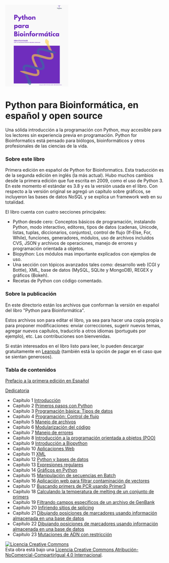 <img src="images/biopy.png" data-canonical-src="images/biopy.png" width="200" />

# Python para Bioinformática, en español y open source

Una sólida introducción a la programación con Python, muy accesible para los lectores sin experiencia previa en programación. Python for Bioinformatics está pensado para biólogos, bioinformáticos y otros profesionales de las ciencias de la vida.

### Sobre este libro

Primera edición en español de Python for Bioinformatics. Esta traducción es de la segunda edición en inglés (la más actual). Hubo muchos cambios desde la primera edición que fue escrita en 2009, como el uso de Python 3. En este momento el estándar es 3.8 y es la versión usada en el libro. Con respecto a la versión original se agregó un capítulo sobre gráficos, se incluyeron las bases de datos NoSQL y se explica un framework web en su totalidad.

El libro cuenta con cuatro secciones principales:

* Python desde cero: Conceptos básicos de programación, instalando Python, modo interactivo, editores, tipos de datos (cadenas, Unicode, listas, tuplas, diccionarios, conjuntos), control de flujo (If-Else, For, While), funciones, generadores, módulos, uso de archivos incluidos CVS, JSON y archivos de operaciones, manejo de errores y programación orientada a objetos.
* Biopython: Los módulos mas importante explicados con ejemplos de uso.
* Una sección con tópicos avanzados tales como: desarrollo web (CGI y Bottle), XML, base de datos (MySQL, SQLite y MongoDB), REGEX y gráficos (Bokeh).
* Recetas de Python con código comentado.

### Sobre la publicación

En este directorio están los archivos que conforman la versión en español del libro "Python para Bioinformática".

Estos archivos son para editar el libro, ya sea para hacer una copia propia o para proponer modificaciones: enviar correcciones, sugerir nuevos temas, agregar nuevos capítulos, traducirlo a otros idiomas (portugués por ejemplo), etc. Las contribuciones son bienvenidas.

Si están interesados en el libro listo para leer, lo pueden descargar gratuitamente en [Leanpub](https://leanpub.com/pythonparabioinformatica/) (también está la opción de pagar en el caso que se sientan generosos).

### Tabla de contenidos

[Prefacio a la primera edición en Español](/prefacio.txt)

[Dedicatoria](/agradecimientos.txt)

* Capítulo 1 [Introducción](chapter1.txt)
* Capítulo 2 [Primeros pasos con Python](chapter2.txt)
* Capítulo 3 [Programación básica: Tipos de datos](chapter3.txt)
* Capítulo 4 [Programación: Control de flujo](chapter4.txt)
* Capítulo 5 [Manejo de archivos](chapter5.txt)
* Capítulo 6 [Modularización del código](chapter6.txt)
* Capítulo 7 [Manejo de errores](chapter7.txt)
* Capítulo 8 [Introducción a la programación orientada a objetos (POO)](chapter8.txt)
* Capítulo 9 [Introducción a Biopython](chapter9.txt)
* Capítulo 10 [Aplicaciones Web](chapter10.txt)
* Capítulo 11 [XML](chapter11.txt)
* Capítulo 12 [Python y bases de datos](chapter12.txt)
* Capítulo 13 [Expresiones regulares](chapter13.txt)
* Capítulo 14 [Gráficos en Python](chapter14.txt)
* Capítulo 15 [Manipulación de secuencias en Batch](chapter15.txt)
* Capítulo 16 [Aplicación web para filtrar contaminación de vectores](chapter16.txt)
* Capítulo 17 [Buscando primers de PCR usando Primer3](chapter17.txt)
* Capítulo 18 [Calculando la temperatura de melting de un conjunto de primers](chapter18.txt)
* Capítulo 19 [Filtrando campos específicos de un archivo de GenBank](chapter19.txt)
* Capítulo 20 [Infiriendo sitios de splicing](chapter20.txt)
* Capítulo 21 [Dibujando posiciones de marcadores usando información almacenada en una base de datos](chapter21.txt)
* Capítulo 22 [Dibujando posiciones de marcadores usando información almacenada en una base de datos](chapter22.txt)
* Capítulo 23 [Mutaciones de ADN con restricción](chapter23.txt)


<a rel="license" href="http://creativecommons.org/licenses/by-nc-sa/4.0/"><img alt="Licencia Creative Commons" style="border-width:0" src="https://i.creativecommons.org/l/by-nc-sa/4.0/88x31.png" /></a><br />Esta obra está bajo una <a rel="license" href="http://creativecommons.org/licenses/by-nc-sa/4.0/">Licencia Creative Commons Atribución-NoComercial-CompartirIgual 4.0 Internacional</a>.
